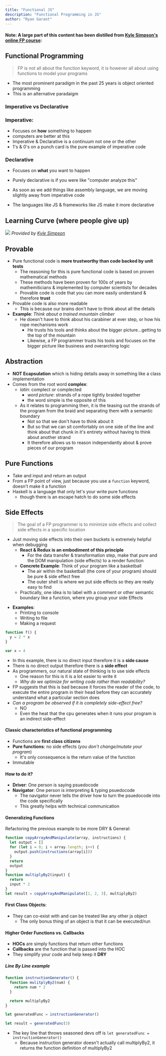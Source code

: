 ```yaml
---
title: "Functional JS"
description: "Functional Programming in JS"
author: "Ryan Garant"
---
```


<article id="1">

#### Note: A large part of this content has been distilled from [Kyle Simpson's online FP course](https://frontendmasters.com/courses/functional-javascript-v2/pure-functions-and-side-effects):

## Functional Programming

> FP is not all about the function keyword, it is however all about using functions to model your programs

- The most prominent paradigm in the past 25 years is object oriented programming
- This is an alternative paradaigm

### Imperative vs Declarative

### Imperative:

- Focuses on **how** something to happen
- computers are better at this
- Imperative & Declarative is a continuum not one or the other
- 1's & 0's on a punch card is the pure example of imperative code

### Declarative

- Focuses on **what** you want to happen
- Purely declarative is if you were like "computer analyze this"

- As soon as we add things like assembly language, we are moving slightly away from imperative code
- The languages like JS & frameworks like JS make it more declarative

## Learning Curve (where people give up)

![](images/fp-learning-curve.jpg)
_Provided by [Kyle Simpson](https://frontendmasters.com/courses/functional-javascript-v2/)_

## Provable

- Pure functional code is **more trustworthy than code backed by unit tests**
  - The reasoning for this is pure functional code is based on proven mathematical methods
  - These methods have been proven for 100s of years by mathemiticians & implemented by computer scientists for decades
  - Provable code is code that you can more easily understand & therefore **trust**
- Provable code is also more readable
  - This is because our brains don't have to think about all the details
- **Example**: _Think about a trained mountain climber_
  - He doesn't have to think about his carabiner at ever step, or how his rope mechanisms work
    - He trusts his tools and thinks about the bigger picture...getting to the top of the mountain
    - Likewise, a FP programmer trusts his tools and focuses on the bigger picture like business and overarching logic

## Abstraction

- **NOT Ecapsulation** which is hiding details away in something like a class implementation
- Comes from the root word **complex**:
  - _latin_: complect or complected
    - _word picture_: strands of a rope tightly braided together
    - the word simple is the opposite of this
  - As it relates to programming then, it is the teasing out the strands of the program from the braid and separating them with a semantic boundary
    - Not so that we don't have to think about it
    - But so that we can sit comfortably on one side of the line and think about that chunk in it's entirety without having to think about another strand
    - It therefore allows us to reason independantly about & prove pieces of our program

## Pure Functions

- Take and input and return an output
- From a FP point of view, just because you use a `function` keyword, doesn't make it a function
- Haskell is a language that only let's your write pure functions
  - though there is an escape hatch to do some side effects

## Side Effects

> The goal of a FP programmer is to minimize side effects and collect side effects in a specific location

- Just moving side effects into their own buckets is extremely helpful when debugging
  - **React & Redux is an embodiment of this principle**
    - For the data transfer & transformation step, make that pure and the DOM manipulation (side effects) to a render function
  - **Concrete Example**: Think of your program like a basketball
    - The air within the basketball (the core of your program) should be pure & side effect free
    - The outer shell is where we put side effects so they are really easy to find
  - Practically, one idea is to label with a comment or other semantic boundary like a function, where you group your side Effects

* **Examples**:
  - Printing to console
  - Writing to file
  - Making a request

```js
function f() {
  y = 2 * x
}

var x = 4
```

- In this example, there is no direct input therefore it is a **side cause**
- There is no direct output therefore there is a **side effect**
- As programmers, our natural state of thinking is to use side effects
  - One reason for this is it is a lot easier to write it
  - _Why do we optimize for writing code rather than readability?_
- FP suggests that this is bad because it forces the reader of the code, to execute the entire program in their head before they can accurately understand what a particular section does
- _Can a program be observed if it is completely side-effect free?_
  - NO
  - Even the heat that the cpu generates when it runs your program is an indirect side-effect

#### Classic characteristics of functional programming

- Functions are **first class citizens**
- **Pure functions**: no side effects (_you don't change/mutate your program_)
  - It's only consequence is the return value of the function
- Immutable

#### How to do it?

- **Driver**: One person is saying psuedocode
- **Navigator**: One person is interpreting & typing psuedocode
  - The navigator never tells the driver how to turn the psuedocode into the code specifically
  - This greatly helps with technical communication

#### Generalizing Functions

Refactoring the previous example to be more DRY & General:

```js
function copyArrayAndManipulate(array, instructions) {
  let output = []
  for (let i = 0; i < array.length; i++) {
    output.push(instructions(array[i]))
  }
  return
  output
}
function multiplyBy2(input) {
  return
  input * 2
}
let result = copyArrayAndManipulate([1, 2, 3], multiplyBy2)
```

#### First Class Objects:

- They can co-exist with and can be treated like any other js object
  - The only bonus thing of an object is that it can be executed/run

#### Higher Order Functions vs. Callbacks

- **HOCs** are simply functions that return other functions
- **Callbacks** are the function that is passed into the HOC
- They simplify your code and help keep it **DRY**

##### Line By Line example

```js
function instructionGenerator() {
  function mulitplyBy2(num) {
    return num * 2
  }

  return multiplyBy2
}

let generatedFunc = instructionGenerator()

let result = generatedFunc(3)
```

- The key line that throws seasoned devs off is `let generatedFunc = instructionGenerator()`
  - Because instruction generator doesn't actually call multiplyBy2, it returns the function definition of multiplyBy2

</article>
